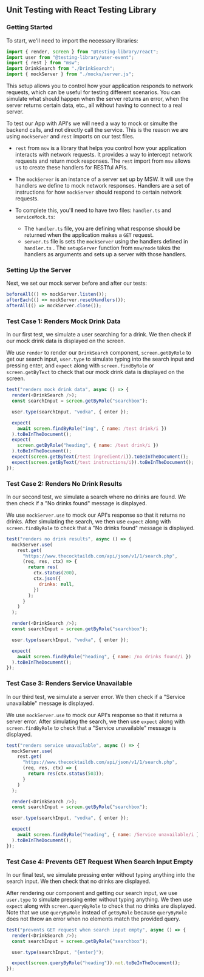 <h2>Unit Testing with React Testing Library</h2>

<h3>Getting Started</h3>
To start, we'll need to import the necessary libraries:

```javascript
import { render, screen } from "@testing-library/react";
import user from "@testing-library/user-event";
import { rest } from "msw";
import DrinkSearch from "./DrinkSearch";
import { mockServer } from "./mocks/server.js";
```

This setup allows you to control how your application responds to network requests, which can be useful for testing different scenarios. You can simulate what should happen when the server returns an error, when the server returns certain data, etc., all without having to connect to a real server.

To test our App with API's we will need a way to mock or simulte the backend calls, and not directly call the service. This is the reason we are using `mockServer` and `rest` imports on our test files.

- `rest` from `msw` is a library that helps you control how your application interacts with network requests. It provides a way to intercept network requests and return mock responses. The `rest` import from `msw` allows us to create these handlers for RESTful APIs.

- The `mockServer` is an instance of a server set up by MSW. It will use the handlers we define to mock network responses. Handlers are a set of instructions for how `mockServer` should respond to certain network requests. 

- To complete this, you'll need to have two files: `handler.ts` and `serviceMock.ts`:
  - The `handler.ts` file, you are defining what response should be returned when the application makes a `GET` request.
  - `server.ts` file is sets the `mockServer` using the handlers defined in `handler.ts` . The `setupServer` function from `msw/node` takes the handlers as arguments and sets up a server with those handlers.

<h3>Setting Up the Server</h3>
Next, we set our mock server before and after our tests:

```javascript
beforeAll(() => mockServer.listen());
afterEach(() => mockServer.resetHandlers());
afterAll(() => mockServer.close());
```

<h3>Test Case 1: Renders Mock Drink Data</h3>
In our first test, we simulate a user searching for a drink. We then check if our mock drink data is displayed on the screen.

We use `render` to render our `DrinkSearch` component, `screen.getByRole` to get our search input, `user.type` to simulate typing into the search input and pressing enter, and `expect` along with `screen.findByRole` or `screen.getByText` to check that our mock drink data is displayed on the screen.

```javascript
test("renders mock drink data", async () => {
  render(<DrinkSearch />);
  const searchInput = screen.getByRole("searchbox");

  user.type(searchInput, "vodka", { enter });

  expect(
    await screen.findByRole("img", { name: /test drink/i })
  ).toBeInTheDocument();
  expect(
    screen.getByRole("heading", { name: /test drink/i })
  ).toBeInTheDocument();
  expect(screen.getByText(/test ingredient/i)).toBeInTheDocument();
  expect(screen.getByText(/test instructions/i)).toBeInTheDocument();
});
```

<h3>Test Case 2: Renders No Drink Results</h3>
In our second test, we simulate a search where no drinks are found. We then check if a "No drinks found" message is displayed.

We use `mockServer.use` to mock our API's response so that it returns no drinks. After simulating the search, we then use `expect` along with `screen.findByRole` to check that a "No drinks found" message is displayed.

```javascript
test("renders no drink results", async () => {
  mockServer.use(
    rest.get(
      "https://www.thecocktaildb.com/api/json/v1/1/search.php",
      (req, res, ctx) => {
        return res(
          ctx.status(200),
          ctx.json({
            drinks: null,
          })
        );
      }
    )
  );

  render(<DrinkSearch />);
  const searchInput = screen.getByRole("searchbox");

  user.type(searchInput, "vodka", { enter });

  expect(
    await screen.findByRole("heading", { name: /no drinks found/i })
  ).toBeInTheDocument();
});
```

<h3>Test Case 3: Renders Service Unavailable</h3>
In our third test, we simulate a server error. We then check if a "Service unavailable" message is displayed.

We use `mockServer.use` to mock our API's response so that it returns a server error. After simulating the search, we then use `expect` along with `screen.findByRole` to check that a "Service unavailable" message is displayed.

```javascript
test("renders service unavailable", async () => {
  mockServer.use(
    rest.get(
      "https://www.thecocktaildb.com/api/json/v1/1/search.php",
      (req, res, ctx) => {
        return res(ctx.status(503));
      }
    )
  );

  render(<DrinkSearch />);
  const searchInput = screen.getByRole("searchbox");

  user.type(searchInput, "vodka", { enter });

  expect(
    await screen.findByRole("heading", { name: /Service unavailable/i })
  ).toBeInTheDocument();
});
```

<h3>Test Case 4: Prevents GET Request When Search Input Empty</h3>
In our final test, we simulate pressing enter without typing anything into the search input. We then check that no drinks are displayed.

After rendering our component and getting our search input, we use `user.type` to simulate pressing enter without typing anything. We then use `expect` along with `screen.queryByRole` to check that no drinks are displayed. Note that we use `queryByRole` instead of `getByRole` because `queryByRole` does not throw an error when no elements match the provided query.

```javascript
test("prevents GET request when search input empty", async () => {
  render(<DrinkSearch />);
  const searchInput = screen.getByRole("searchbox");

  user.type(searchInput, "{enter}");

  expect(screen.queryByRole("heading")).not.toBeInTheDocument();
});
```